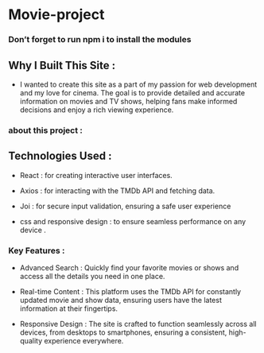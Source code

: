 # Movie-project
### Don’t forget to run npm i to install the modules
## Why I Built This Site :
- I wanted to create this site as a part of my passion for web development and my love for cinema. The goal is to provide detailed and accurate information on movies and TV 		  shows, helping fans make informed decisions and enjoy a rich viewing experience.
### about this project :
## Technologies Used :
- React : for creating interactive user interfaces.

- Axios : for interacting with the TMDb API and fetching data.

- Joi : for secure input validation, ensuring a safe user experience

- css and responsive design : to ensure seamless performance on any device .

### Key Features : 
- Advanced Search :  Quickly find your favorite movies or shows and access all the details you need in one place.

- Real-time Content : This platform uses the TMDb API for constantly updated movie and show data, ensuring users have the latest information at their fingertips.

- Responsive Design :  The site is crafted to function seamlessly across all devices, from desktops to smartphones, ensuring a consistent, high-quality experience
  everywhere.

